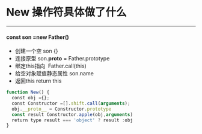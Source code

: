 # New 操作符具体做了什么
---
#### const son =new Father()
- 创建一个空 son {}
- 连接原型 son.__proto__ = Father.prototype
- 绑定this指向  Father.call(this)
- 给空对象赋值静态属性 son.name
- 返回this return this
```js
function New() {
  const obj ={};
  const Constructor =[].shift.call(arguments);
  obj.__proto__ = Constructor.prototype
  const result Constructor.apple(obj,arguments)
  return type result === 'object' ? result :obj
}
```
 